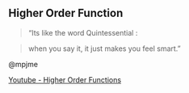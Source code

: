 ## Higher Order Function

> “Its like the word Quintessential :

> when you say it, it just makes you feel smart.”

@mpjme

[Youtube - Higher Order Functions](https://www.youtube.com/watch?v=BMUiFMZr7vk)
